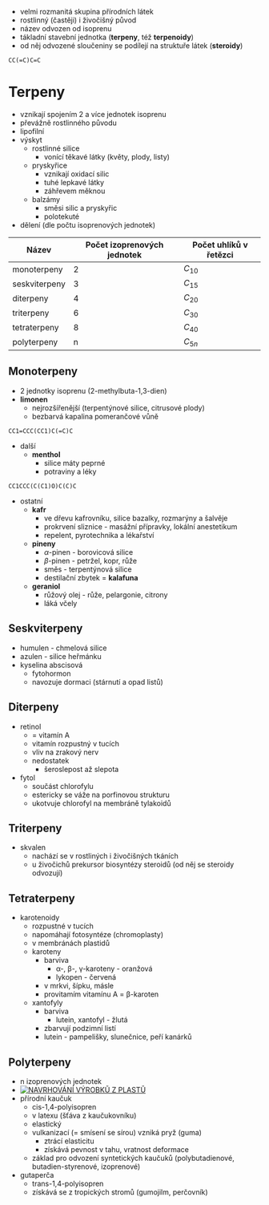 - velmi rozmanitá skupina přírodních látek
- rostlinný (častěji) i živočišný původ
- název odvozen od isoprenu
- tákladní stavební jednotka (**terpeny**, též **terpenoidy**)
- od něj odvozené sloučeniny se podílejí na struktuře látek (**steroidy**)
```smiles
CC(=C)C=C
```
# Terpeny
- vznikají spojením 2 a více jednotek isoprenu
- převážně rostlinného původu
- lipofilní
- výskyt
	- rostlinné silice
		- vonící těkavé látky (květy, plody, listy)
	- pryskyřice
		- vznikají oxidací silic
		- tuhé lepkavé látky
		- záhřevem měknou
	- balzámy
		- směsi silic a pryskyřic
		- polotekuté
- dělení (dle počtu isoprenových jednotek)

| Název         | Počet izoprenových jednotek | Počet uhlíků v řetězci |
| ------------- | --------------------------- | ---------------------- |
| monoterpeny   | 2                           | $C_{10}$               |
| seskviterpeny | 3                           | $C_{15}$               |
| diterpeny     | 4                           | $C_{20}$               |
| triterpeny    | 6                           | $C_{30}$               |
| tetraterpeny  | 8                           | $C_{40}$               |
| polyterpeny   | n                           | $C_{5n}$               |
## Monoterpeny
- 2 jednotky isoprenu (2-methylbuta-1,3-dien)
- **limonen**
	- nejrozšířenější (terpentýnové silice, citrusové plody)
	- bezbarvá kapalina pomerančové vůně
```smiles
CC1=CCC(CC1)C(=C)C
```
- další
	- **menthol**
		- silice máty peprné
		- potraviny a léky
```smiles
CC1CCC(C(C1)O)C(C)C
```
- ostatní
	- **kafr**
		- ve dřevu kafrovníku, silice bazalky, rozmarýny a šalvěje
		- prokrvení sliznice - masážní přípravky, lokální anestetikum
		- repelent, pyrotechnika a lékařství
	- **pineny**
		- $\alpha$-pinen - borovicová silice
		- $\beta$-pinen - petržel, kopr, růže
		- směs - terpentýnová silice
		- destilační zbytek = **kalafuna**
	- **geraniol**
		- růžový olej - růže, pelargonie, citrony
		- láká včely
## Seskviterpeny
- humulen - chmelová silice
- azulen - silice heřmánku
- kyselina abscisová
	- fytohormon
	- navozuje dormaci (stárnutí a opad listů)
## Diterpeny
- retinol
	- = vitamín A
	- vitamín rozpustný v tucích
	- vliv na zrakový nerv
	- nedostatek
		- šeroslepost až slepota
- fytol
	- součást chlorofylu
	- estericky se váže na porfinovou strukturu
	- ukotvuje chlorofyl na membráně tylakoidů
## Triterpeny
- skvalen
	- nachází se v rostliných i živočišných tkáních
	- u živočichů prekursor biosyntézy steroidů (od něj se steroidy odvozují)
## Tetraterpeny
- karotenoidy
	- rozpustné v tucích
	- napomáhají fotosyntéze (chromoplasty)
	- v membránách plastidů
	- karoteny
		- barviva
			- α-, β-, γ-karoteny - oranžová
			- lykopen - červená
		- v mrkvi, šípku, másle
		- provitamím vitamínu A = β-karoten
	- xantofyly
		- barviva
			- lutein, xantofyl - žlutá
		- zbarvují podzimní listí
		- lutein - pampelišky, slunečnice, peří kanárků
## Polyterpeny
- n izoprenových jednotek
- [![NAVRHOVÁNÍ VÝROBKŮ Z PLASTŮ](https://encrypted-tbn0.gstatic.com/images?q=tbn:ANd9GcS7Zxh49Hw9X1IgjCD74K87ZgD4Ek_J8Q-z0A&s)](https://www.google.com/url?sa=i&url=https%3A%2F%2Fis.muni.cz%2Fel%2Fsci%2Fpodzim2019%2FC3804%2FPRIRODNI_POLYMERY_Polyterpeny__prirodni_kaucuk_MU_4_2019.pdf&psig=AOvVaw3a5ZnNLB_LhJkzCqSzNVOQ&ust=1742377109424000&source=images&cd=vfe&opi=89978449&ved=0CBQQjRxqFwoTCID3mNeqk4wDFQAAAAAdAAAAABAE)
- přírodní kaučuk
	- cis-1,4-polyisopren
	- v latexu (šťáva z kaučukovníku)
	- elastický
	- vulkanizací (= smísení se sírou) vzniká pryž (guma)
		- ztrácí elasticitu
		- získává pevnost v tahu, vratnost deformace
	- základ pro odvození syntetických kaučuků (polybutadienové, butadien-styrenové, izoprenové)
- gutaperča
	- trans-1,4-polyisopren
	- získává se z tropických stromů (gumojilm, perčovník)
